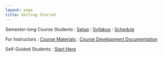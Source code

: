 ```yaml
---
layout: page
title: Getting Started
---
```


Semester-long Course Students
: <a href="{{ site.baseurl}}/computer-setup">
  <i class="fa fa-download fa-fw"></i> Setup</a>
: <a href="{{ site.baseurl}}/syllabus">
  <i class="fa fa-file-text-o fa-fw"></i> Syllabus</a>
: <a href="{{ site.baseurl}}/schedule">
  <i class="fa fa-calendar fa-fw"></i> Schedule</a>

For Instructors
: <a href="{{ site.baseurl}}/nav/course-materials">
  <i class="fa fa-university fa-fw"></i> Course Materials</a>
: <a href="{{ site.baseurl}}/docs">
  <i class="fa fa-question-circle fa-fw"></i> Course Development Documentation</a>

Self-Guided Students
: <a href="{{ site.baseurl}}/START-for-self-guided-students">
  <i class="fa fa-play-circle fa-fw"></i> Start Here</a>
